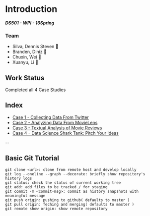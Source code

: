 # Introduction 
***DS501 - WPI - 16Spring*** 

### Team 
* Silva, Dennis Steven :baby:
* Branden, Diniz :boy:
* Chuxin, Wei :girl:
* Xuanyu, Li :bust_in_silhouette:

## Work Status
Completed all 4 Case Studies

## Index
- [Case 1 - Collecting Data From Twitter](https://github.com/lxynox/DS501-BCSX/tree/master/Case_Study_1)
- [Case 2 - Analyzing Data From MovieLens](https://github.com/lxynox/DS501-BCSX/tree/master/Case_Study_2)
- [Case 3 - Textual Analysis of Movie Reviews](https://github.com/lxynox/DS501-BCSX/tree/master/Case_Study_3)
- [Case 4 - Data Science Shark Tank: Pitch Your Ideas](https://github.com/lxynox/DS501-BCSX/tree/master/Case_Study_4)

--

## Basic Git Tutorial
```
git clone <url>: clone from remote host and develop locally
git log --oneline --graph --decorate: briefly show repository's history logs
git status: check the status of current working tree
git add: add files to be tracked / for staging
git commit -m <commit-msg>: commit as history snapshots with meaningful message 
git push origin: pushing to github( defaults to master )
git pull origin: feching and merging( defaults to master )
git remote show origin: show remote repository
```
